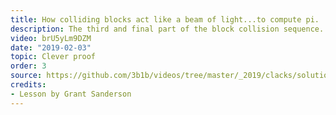 ```yaml
---
title: How colliding blocks act like a beam of light...to compute pi.
description: The third and final part of the block collision sequence.
video: brU5yLm9DZM
date: "2019-02-03"
topic: Clever proof
order: 3
source: https://github.com/3b1b/videos/tree/master/_2019/clacks/solution2
credits:
- Lesson by Grant Sanderson
---
```

